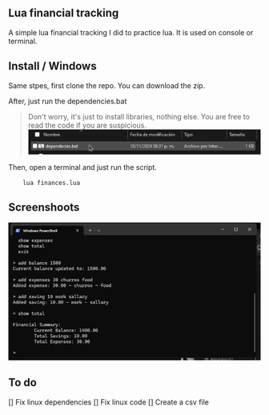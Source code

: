 ## Lua financial tracking
A simple lua financial tracking I did to practice lua. It is used on console or terminal.

## Install / Windows 
Same stpes, first clone the repo. You can download the zip. 


After, just run the dependencies.bat 
> Don't worry, it's just to install libraries, nothing else. You are free to read the code if you are suspicious. 
![ ](https://github.com/AreiaNight/lua_finances/blob/main/screenshoots/dependencies%20win.png)

Then, open a terminal and just run the script.
``` 
	lua finances.lua
``` 

## Screenshoots

![ ](https://github.com/AreiaNight/lua_finances/blob/main/screenshoots/balance-win.png?raw=true)

## To do 
[] Fix linux dependencies 
[] Fix linux code 
[] Create a csv file